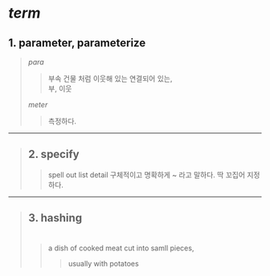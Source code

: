 # **_term_**
## 1. parameter,  parameterize
> _para_
>> 부속 건물 처럼 이웃해 있는 연결되어 있는,   
>> 부, 이웃
>
> _meter_
>> 측정하다.
---
> ## 2. specify
>> spell out
>> list
>> detail
> 구체적이고 명확하게 ~ 라고 말하다.
> 딱 꼬집어 지정하다.
---
> ## 3. __hashing__
>> # 
>> a dish of cooked meat cut into samll pieces, 
>>> usually with potatoes

